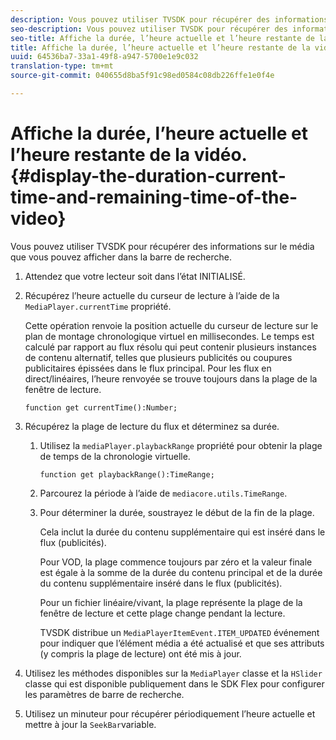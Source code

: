 ```yaml
---
description: Vous pouvez utiliser TVSDK pour récupérer des informations sur le média que vous pouvez afficher dans la barre de recherche.
seo-description: Vous pouvez utiliser TVSDK pour récupérer des informations sur le média que vous pouvez afficher dans la barre de recherche.
seo-title: Affiche la durée, l’heure actuelle et l’heure restante de la vidéo.
title: Affiche la durée, l’heure actuelle et l’heure restante de la vidéo.
uuid: 64536ba7-33a1-49f8-a947-5700e1e9c032
translation-type: tm+mt
source-git-commit: 040655d8ba5f91c98ed0584c08db226ffe1e0f4e

---
```



# Affiche la durée, l’heure actuelle et l’heure restante de la vidéo.{#display-the-duration-current-time-and-remaining-time-of-the-video}

Vous pouvez utiliser TVSDK pour récupérer des informations sur le média que vous pouvez afficher dans la barre de recherche.

1. Attendez que votre lecteur soit dans l’état INITIALISÉ.
1. Récupérez l’heure actuelle du curseur de lecture à l’aide de la `MediaPlayer.currentTime` propriété.

   Cette opération renvoie la position actuelle du curseur de lecture sur le plan de montage chronologique virtuel en millisecondes. Le temps est calculé par rapport au flux résolu qui peut contenir plusieurs instances de contenu alternatif, telles que plusieurs publicités ou coupures publicitaires épissées dans le flux principal. Pour les flux en direct/linéaires, l’heure renvoyée se trouve toujours dans la plage de la fenêtre de lecture.

   ```
   function get currentTime():Number;
   ```

1. Récupérez la plage de lecture du flux et déterminez sa durée.
   1. Utilisez la `mediaPlayer.playbackRange` propriété pour obtenir la plage de temps de la chronologie virtuelle.

      ```
      function get playbackRange():TimeRange;
      ```

   1. Parcourez la période à l’aide de `mediacore.utils.TimeRange`.
   1. Pour déterminer la durée, soustrayez le début de la fin de la plage.

      Cela inclut la durée du contenu supplémentaire qui est inséré dans le flux (publicités).

      Pour VOD, la plage commence toujours par zéro et la valeur finale est égale à la somme de la durée du contenu principal et de la durée du contenu supplémentaire inséré dans le flux (publicités).

      Pour un fichier linéaire/vivant, la plage représente la plage de la fenêtre de lecture et cette plage change pendant la lecture.

      TVSDK distribue un `MediaPlayerItemEvent.ITEM_UPDATED` événement pour indiquer que l’élément média a été actualisé et que ses attributs (y compris la plage de lecture) ont été mis à jour.

1. Utilisez les méthodes disponibles sur la `MediaPlayer` classe et la `HSlider` classe qui est disponible publiquement dans le SDK Flex pour configurer les paramètres de barre de recherche.

1. Utilisez un minuteur pour récupérer périodiquement l’heure actuelle et mettre à jour la `SeekBar`variable.
